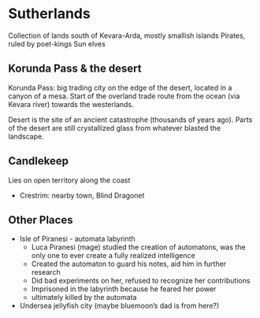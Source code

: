 
# Sutherlands

Collection of lands south of Kevara-Arda, mostly smallish islands
Pirates, ruled by poet-kings
Sun elves

## Korunda Pass & the desert

Korunda Pass: big trading city on the edge of the desert, located in a canyon of a mesa. Start of the overland trade route from the ocean (via Kevara river) towards the westerlands.

Desert is the site of an ancient catastrophe (thousands of years ago). Parts of the desert are still crystallized glass from whatever blasted the landscape.

## Candlekeep

Lies on open territory along the coast
- Crestrim: nearby town, Blind Dragonet

## Other Places

- Isle of Piranesi - automata labyrinth
    - Luca Piranesi (mage) studied the creation of automatons, was the only one to ever create a fully realized intelligence
    - Created the automaton to guard his notes, aid him in further research
    - Did bad experiments on her, refused to recognize her contributions
    - Imprisoned in the labyrinth because he feared her power
    - ultimately killed by the automata
- Undersea jellyfish city (maybe bluemoon’s dad is from here?)

